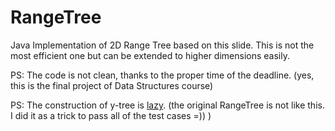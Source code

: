 # RangeTree
Java Implementation of 2D Range Tree based on this slide.
This is not the most efficient one but can be extended to higher dimensions easily.

PS: The code is not clean, thanks to the proper time of the deadline. (yes, this is the final project of Data Structures course)

PS: The construction of y-tree is [lazy](https://en.wikipedia.org/wiki/Lazy_evaluation). (the original RangeTree is not like this. I did it as a trick to pass all of the test cases =)) ) 
